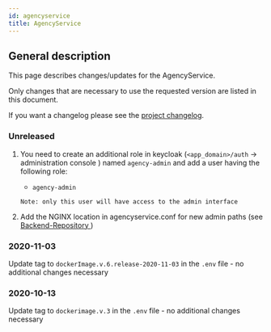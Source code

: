 ```yaml
---
id: agencyservice
title: AgencyService
---
```


## General description

This page describes changes/updates for the AgencyService.

Only changes that are necessary to use the requested version are listed in this document.

If you want a changelog please see the [project changelog](https://github.com/CaritasDeutschland/caritas-onlineBeratung-agencyservice/blob/master/CHANGELOG.md).

### Unreleased

1. You need to create an additional role in keycloak (`<app_domain>/auth` -> administration console
) named `agency-admin` and add a user having the
     following role:
     - `agency-admin`
    
    `Note: only this user will have access to the admin interface`

2. Add the NGINX location in agencyservice.conf for new admin paths (see [Backend-Repository
](https://github.com/CaritasDeutschland/caritas-onlineBeratung-backend))

### 2020-11-03

Update tag to `dockerImage.v.6.release-2020-11-03` in the `.env` file - no additional changes necessary 

### 2020-10-13

Update tag to `dockerimage.v.3` in the `.env` file - no additional changes necessary 
